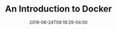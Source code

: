 ---
title: "An Introduction to Docker"
date: 2019-06-24T09:19:29-04:00
description: "This post explains the idea behind containers and Docker."
keywords: ["docker"]
draft: false
tags: ["docker"]
math: false
toc: true
link: https://medium.com/techloop/an-introduction-to-docker-for-novices-ec5dec797ce6
---